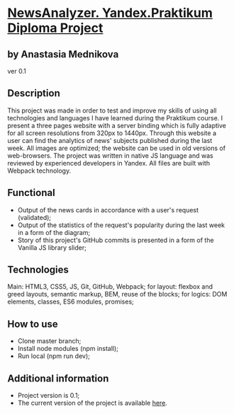 # [NewsAnalyzer. Yandex.Praktikum Diploma Project](https://yourniceshot.github.io/news-project/)
## by Anastasia Mednikova
ver 0.1
## Description
This project was made in order to test and improve my skills of using all technologies and languages I have learned during the Praktikum course. I present a three pages website with a server binding which is fully adaptive for all screen resolutions from 320px to 1440px. Through this website a user can find the analytics of news' subjects published during the last week. All images are optimized; the website can be used in old versions of web-browsers. The project was written in native JS language and was reviewed by experienced developers in Yandex. All files are built with Webpack technology. 

## Functional
- Output of the news cards in accordance with a user's request (validated);
- Output of the statistics of the request's popularity during the last week in a form of the diagram;
- Story of this project's GitHub commits is presented in a form of the Vanilla JS library slider;

## Technologies 
Main: HTML3, CSS5, JS, Git, GitHub, Webpack; for layout: flexbox and greed layouts, semantic markup, BEM, reuse of the blocks; for logics: DOM elements, classes, ES6 modules, promises;

## How to use 

- Clone master branch;
- Install node modules (npm install);
- Run local (npm run dev);

## Additional information 

- Project version is 0.1;
- The current version of the project is available [here](https://github.com/yourniceshot/news-diploma-project).
